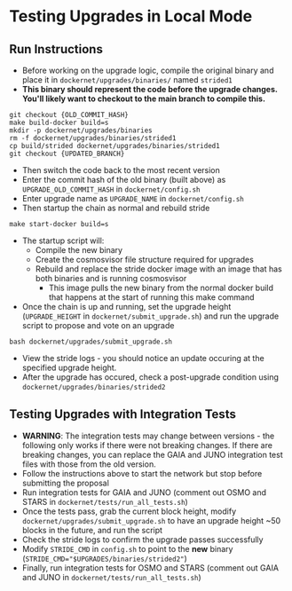 # Testing Upgrades in Local Mode
## Run Instructions
* Before working on the upgrade logic, compile the original binary and place it in `dockernet/upgrades/binaries/` named `strided1`
* **This binary should represent the code before the upgrade changes. You'll likely want to checkout to the main branch to compile this.**
```
git checkout {OLD_COMMIT_HASH}
make build-docker build=s
mkdir -p dockernet/upgrades/binaries
rm -f dockernet/upgrades/binaries/strided1
cp build/strided dockernet/upgrades/binaries/strided1
git checkout {UPDATED_BRANCH}
```
* Then switch the code back to the most recent version 
* Enter the commit hash of the old binary (built above) as `UPGRADE_OLD_COMMIT_HASH` in `dockernet/config.sh`
* Enter upgrade name as `UPGRADE_NAME` in `dockernet/config.sh`
* Then startup the chain as normal and rebuild stride
```
make start-docker build=s
```
* The startup script will:
    * Compile the new binary
    * Create the cosmosvisor file structure required for upgrades
    * Rebuild and replace the stride docker image with an image that has both binaries and is running cosmosvisor
        * This image pulls the new binary from the normal docker build that happens at the start of running this make command
* Once the chain is up and running, set the upgrade height (`UPGRADE_HEIGHT` in `dockernet/submit_upgrade.sh`) and run the upgrade script to propose and vote on an upgrade
```
bash dockernet/upgrades/submit_upgrade.sh
```
* View the stride logs - you should notice an update occuring at the specified upgrade height.
* After the upgrade has occured, check a post-upgrade condition using `dockernet/upgrades/binaries/strided2`

## Testing Upgrades with Integration Tests
* **WARNING**: The integration tests may change between versions - the following only works if there were not breaking changes. If there are breaking changes, you can replace the GAIA and JUNO integration test files with those from the old version.
* Follow the instructions above to start the network but stop before submitting the proposal
* Run integration tests for GAIA and JUNO (comment out OSMO and STARS in `dockernet/tests/run_all_tests.sh`)
* Once the tests pass, grab the current block height, modify `dockernet/upgrades/submit_upgrade.sh` to have an upgrade height ~50 blocks in the future, and run the script
* Check the stride logs to confirm the upgrade passes successfully
* Modify `STRIDE_CMD` in `config.sh` to point to the **new** binary (`STRIDE_CMD="$UPGRADES/binaries/strided2"`)
* Finally, run integration tests for OSMO and STARS (comment out GAIA and JUNO in `dockernet/tests/run_all_tests.sh`)
